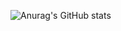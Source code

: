 ![Anurag's GitHub stats](https://github-readme-stats.vercel.app/api?username=djwmarcx&hide=contribs,prs)
